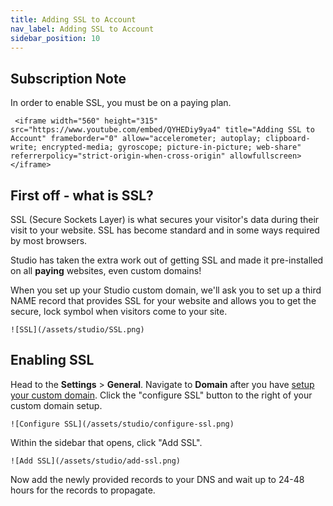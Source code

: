 ```yaml
---
title: Adding SSL to Account
nav_label: Adding SSL to Account
sidebar_position: 10
---
```


## Subscription Note

In order to enable SSL, you must be on a paying plan.

     <iframe width="560" height="315" src="https://www.youtube.com/embed/QYHEDiy9ya4" title="Adding SSL to Account" frameborder="0" allow="accelerometer; autoplay; clipboard-write; encrypted-media; gyroscope; picture-in-picture; web-share" referrerpolicy="strict-origin-when-cross-origin" allowfullscreen></iframe>

## First off - what is SSL?

SSL (Secure Sockets Layer) is what secures your visitor's data during their visit to your website. SSL has become
standard and in some ways required by most browsers.

Studio has taken the extra work out of getting SSL and made it pre-installed on all **paying** websites, even custom
domains!

When you set up your Studio custom domain, we'll ask you to set up a third NAME record that provides SSL for your
website and allows you to get the secure, lock symbol when visitors come to your site.

    ![SSL](/assets/studio/SSL.png)

## Enabling SSL

Head to the **Settings** > **General**. Navigate to **Domain** after you
have [setup your custom domain](/docs/studio/Settings/Domain-Management/Setting-up-your-Custom-Domain). Click the "configure SSL"
button to the right of your custom domain setup.

    ![Configure SSL](/assets/studio/configure-ssl.png)

Within the sidebar that opens, click "Add SSL".

    ![Add SSL](/assets/studio/add-ssl.png)

Now add the newly provided records to your DNS and wait up to 24-48 hours for the records to propagate.

